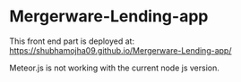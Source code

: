 # Mergerware-Lending-app

This front end part is deployed at:
https://shubhamojha09.github.io/Mergerware-Lending-app/

Meteor.js is not working with the current node js version.
